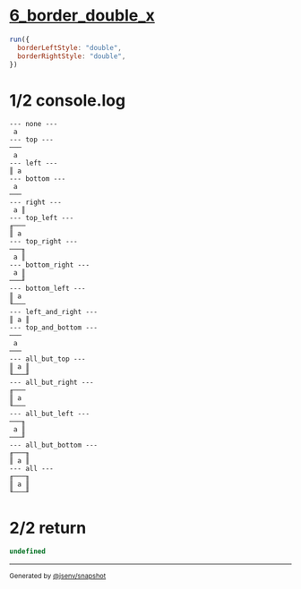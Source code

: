 # [6_border_double_x](../../table_1_cell.test.mjs#L152)

```js
run({
  borderLeftStyle: "double",
  borderRightStyle: "double",
})
```

# 1/2 console.log

```console
--- none ---
 a 
--- top ---
───
 a 
--- left ---
║ a 
--- bottom ---
 a 
───
--- right ---
 a ║
--- top_left ---
╓───
║ a 
--- top_right ---
───╖
 a ║
--- bottom_right ---
 a ║
───╜
--- bottom_left ---
║ a 
╙───
--- left_and_right ---
║ a ║
--- top_and_bottom ---
───
 a 
───
--- all_but_top ---
║ a ║
╙───╜
--- all_but_right ---
╓───
║ a 
╙───
--- all_but_left ---
───╖
 a ║
───╜
--- all_but_bottom ---
╓───╖
║ a ║
--- all ---
╓───╖
║ a ║
╙───╜
```

# 2/2 return

```js
undefined
```

---

<sub>
  Generated by <a href="https://github.com/jsenv/core/tree/main/packages/independent/snapshot">@jsenv/snapshot</a>
</sub>
